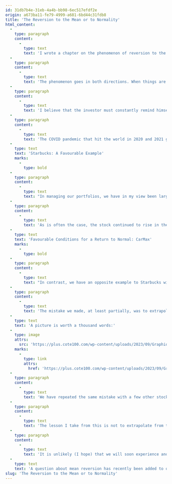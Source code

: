 ```yaml
---
id: 31db7b4e-31eb-4a4b-bb98-6ec517efdf2e
origin: a673ba11-fe79-4999-a681-6bd44c31fdb8
title: 'The Reversion to the Mean or to Normality'
html_content:
  -
    type: paragraph
    content:
      -
        type: text
        text: 'I wrote a chapter on the phenomenon of reversion to the mean in my book Avantage Bourse.'
  -
    type: paragraph
    content:
      -
        type: text
        text: 'The phenomenon goes in both directions. When things are going particularly well for the economy, an industry, or a company, it is to be expected that they will eventually return to normal. On the other hand, when things are going badly, we can assume that conditions will improve. The same observation applies to stock markets, as investor sentiment oscillates between the two extremes: euphoria and depression. One thing is certain, the pendulum will tend to continue its movement towards the extremes, positive or negative, before returning towards the middle.'
  -
    type: paragraph
    content:
      -
        type: text
        text: 'I believe that the investor must constantly remind himself of this phenomenon and be sure not to automatically extrapolate recent conditions affecting a company whether favourable or not.'
  -
    type: paragraph
    content:
      -
        type: text
        text: 'The COVID pandemic that hit the world in 2020 and 2021 gives us a great example. Although it was difficult to predict what the immediate effects of the pandemic would be when it started, the months and quarters that followed clearly created particularly favourable conditions for many businesses (e.g., grocers) and had been very harmful for many other companies (the cruise lines).'
  -
    type: text
    text: 'Starbucks: A Favourable Example'
    marks:
      -
        type: bold
  -
    type: paragraph
    content:
      -
        type: text
        text: "In managing our portfolios, we have in my view been largely successful in taking advantage of the highly unusual conditions created by the pandemic. One example that comes to mind is Starbucks (but there were others). We had held the stock in our portfolios under management since July 2018 when we acquired it at a rather opportune time at a price just above US$51 per share. A year later, the stock was worth over $90, and we decided to cut our position by almost half, believing that the stock's rebound had probably been too fast, and that its valuation had probably reached a somewhat excessive level."
  -
    type: paragraph
    content:
      -
        type: text
        text: 'As is often the case, the stock continued to rise in the months that followed (it was worth more than $120 in July 2021), before experiencing a sharp correction in 2022. The containment measures caused by the pandemic in China, where Starbucks has a strong presence, as well as the sharp drop in the stock markets, had an effect on the share price, which fell to almost $75 in the spring of 2022. We thus took advantage of the correction to bring our investment in the stock at a full position in July 2022 at nearly $85.'
  -
    type: text
    text: 'Favourable Conditions for a Return to Normal: CarMax'
    marks:
      -
        type: bold
  -
    type: paragraph
    content:
      -
        type: text
        text: "In contrast, we have an opposite example to Starbucks with CarMax, a used car retailer in which we have been shareholders for many years. It turns out that the company initially benefited greatly from the pandemic, with consumers purchasing cars during the time when they couldn’t travel. What's more, the new car production and distribution issues seen during the pandemic forced many buyers to look to the used car market, inflating their prices and CarMax's margins. So, the company's earnings per share jumped to $6.74 in 2022 (fiscal year ending February) from $4.78 in 2019."
  -
    type: paragraph
    content:
      -
        type: text
        text: 'The mistake we made, at least partially, was to extrapolate such earnings and the unusual market conditions that resulted from the pandemic. A better understanding of the mean reversion phenomenon would have allowed us to assess the situation better and consider a return to more normal margins and profits. We also probably would have reduced our investment in the stock when all was well, and it was worth over $125 at the end of 2021.'
  -
    type: text
    text: 'A picture is worth a thousand words:'
  -
    type: image
    attrs:
      src: 'https://plus.cote100.com/wp-content/uploads/2023/09/Graphique_CarMax.png'
    marks:
      -
        type: link
        attrs:
          href: 'https://plus.cote100.com/wp-content/uploads/2023/09/Graphique_CarMax.png'
  -
    type: paragraph
    content:
      -
        type: text
        text: 'We have repeated the same mistake with a few other stocks in the portfolio over the past few years.'
  -
    type: paragraph
    content:
      -
        type: text
        text: 'The lesson I take from this is not to extrapolate from the recent past, especially when it represents a highly unusual time like during the pandemic.'
  -
    type: paragraph
    content:
      -
        type: text
        text: 'It is unlikely (I hope) that we will soon experience another pandemic such as COVID. However, I will remember the phenomenon of reversion to the mean, which was taken to its extremes during this highly unusual episode. The phenomenon of reversion to the mean affects all industries and all companies. Do not extrapolate from unusual conditions whether favourable or unfavourable.'
  -
    type: text
    text: 'A question about mean reversion has recently been added to our Checklist.'
slug: 'The Reversion to the Mean or to Normality'
---
```

